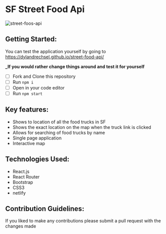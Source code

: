 # SF Street Food Api
![street-foos-api](https://user-images.githubusercontent.com/78124357/111326072-a2aad400-8642-11eb-87cf-3970d4f86783.jpg)

## Getting Started:

You can test the application yourself by going to https://dylandrechsel.github.io/street-food-api/

**_If you would rather change things around and test it for yourself**

- [ ] Fork and Clone this repository
- [ ] Run `npm i `
- [ ] Open in your code editor
- [ ] Run `npm start`

## Key features:

- Shows to location of all the food trucks in SF
- Shows the exact location on the map when the truck link is clicked
- Allows for searching of food trucks by name
- Single page application
- Interactive map

## Technologies Used:

- React.js
- React Router
- Bootstrap
- CSS3
- netlify

## Contribution Guidelines:

If you liked to make any contributions please submit a pull request with the changes made
